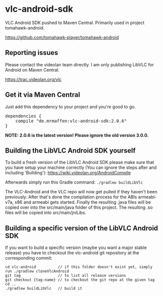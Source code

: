 vlc-android-sdk
===============

VLC Android SDK pushed to Maven Central. Primarily used in project tomahawk-android.

https://github.com/tomahawk-player/tomahawk-android
                              
Reporting issues
------------------------
Please contact the videolan team directly. I am only publishing LibVLC for Android on Maven Central.

https://trac.videolan.org/vlc

Get it via Maven Central
------------------------
Just add this dependency to your project and you're good to go.

<pre>dependencies {
    compile "de.mrmaffen:vlc-android-sdk:2.0.6"
}</pre>

**NOTE: 2.0.6 is the latest version! Please ignore the old version 3.0.0.**

Building the LibVLC Android SDK yourself
----------------------------------------

To build a fresh version of the LibVLC Android SDK please make sure that you have setup your machine correctly
(You can ignore the steps after and including 'Building'): https://wiki.videolan.org/AndroidCompile

Afterwards simply run this Gradle command:
```./gradlew buildLibVlc```
  
The VLC-Android and the VLC repo will now get pulled if they haven't been previously.
After that's done the compilation process for the ABIs armeabi-v7a, x86 and armeabi gets started.
Finally the resulting .java files will be copied over into the src/main/java folder of this project.
The resulting .so files will be copied into src/main/jniLibs.

Building a specific version of the LibVLC Android SDK       
-----------------------------------------------------

If you want to build a specific version (maybe you want a major stable release) you have to 
checkout the vlc-android git repository at the corresponding commit:
```
cd vlc-android          // if this folder doesn't exist yet, simply run ./gradlew cloneVlcAndroid
git tag                 // to list all release versions
git checkout {tag-name} // to checkout the git repo at the given tag
cd ..
./gradlew buildLibVlc   // build it        
```